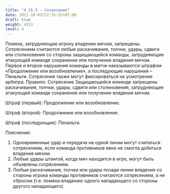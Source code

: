 ```yaml
---
title: "4.15.3 – Сотрясение"
date: 2021-10-01T22:35:52+07:00
draft: true
weight: 4153
level: 4
---
```


Помехи, затрудняющие игроку владение мячом, запрещены. Сотрясением считаются любые
раскачивания, толчки, удары, сдвиги или столкновения со стороны защищающейся команды,
затрудняющие атакующей команде сохранение или получение владения мячом.
Первое и второе нарушения команды в матче наказываются штрафом «Продолжение или
возобновление», а последующие нарушения – Пенальти.
Сотрясения также могут фиксироваться на усмотрение арбитра.
Правило: Сотрясение
Защищающейся команде запрещены раскачивания, толчки, удары, сдвиги или столкновения,
затрудняющие атакующей команде сохранение или получение владения мячом.

Штраф (первый): Продолжение или возобновление.

Штраф (второй): Продолжение или возобновление.

Штраф (последующие): Пенальти.

Пояснения:

1. Одновременные удар и передача на одной линии могут считаться сотрясением, если
команда противников явно не смогла добиться владения мячом.
2. Любые удары штангой, когда мяч находится в игре, могут быть объявлены сотрясением.
3. Любые раскачивания, толчки или удары позади линии владения со стороны игрока команды
противников считаются сотрясением, а не сбросом (т.е. помехи владению одного нападающего со стороны другого нападающего).